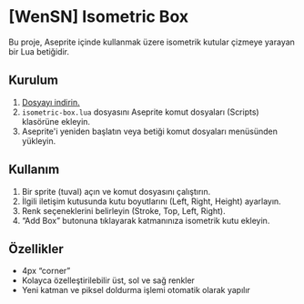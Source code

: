 # [WenSN] Isometric Box

Bu proje, Aseprite içinde kullanmak üzere isometrik kutular çizmeye yarayan bir Lua betiğidir.

## Kurulum
1. [Dosyayı indirin.](https://github.com/wensndev/isobox-for-aseprite/archive/refs/tags/v1.zip)
2. `isometric-box.lua` dosyasını Aseprite komut dosyaları (Scripts) klasörüne ekleyin.  
3. Aseprite'i yeniden başlatın veya betiği komut dosyaları menüsünden yükleyin.

## Kullanım
1. Bir sprite (tuval) açın ve komut dosyasını çalıştırın.  
2. İlgili iletişim kutusunda kutu boyutlarını (Left, Right, Height) ayarlayın.  
3. Renk seçeneklerini belirleyin (Stroke, Top, Left, Right).  
4. “Add Box” butonuna tıklayarak katmanınıza isometrik kutu ekleyin.

## Özellikler
- 4px “corner”
- Kolayca özelleştirilebilir üst, sol ve sağ renkler  
- Yeni katman ve piksel doldurma işlemi otomatik olarak yapılır
